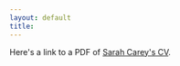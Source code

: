 ```yaml
---
layout: default
title: 
---
```

Here's a link to a PDF of [Sarah Carey's CV](/Docs/Carey_Sarah_CV_January2023.pdf).
